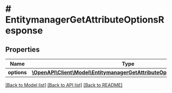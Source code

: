 # # EntitymanagerGetAttributeOptionsResponse


## Properties 


Name | Type | Description | Notes
------------ | ------------- | ------------- | -------------
**options**| [**\OpenAPI\Client\Model\EntitymanagerGetAttributeOptionsResponseOption[]**](EntitymanagerGetAttributeOptionsResponseOption.md) |   | [optional]


[[Back to Model list]](../../README.md#models) [[Back to API list]](../../README.md#endpoints) [[Back to README]](../../README.md)

